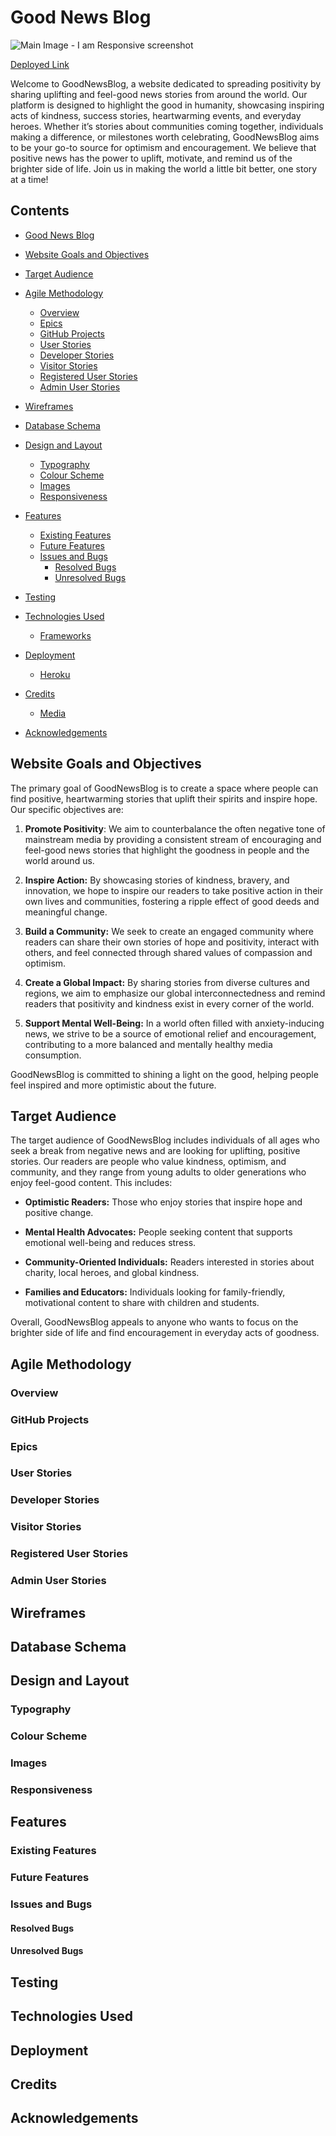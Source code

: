 # Good News Blog

![Main Image - I am Responsive screenshot]()

[Deployed Link]()

Welcome to GoodNewsBlog, a website dedicated to spreading positivity by sharing uplifting and feel-good news stories from around the world. Our platform is designed to highlight the good in humanity, showcasing inspiring acts of kindness, success stories, heartwarming events, and everyday heroes. Whether it’s stories about communities coming together, individuals making a difference, or milestones worth celebrating, GoodNewsBlog aims to be your go-to source for optimism and encouragement. We believe that positive news has the power to uplift, motivate, and remind us of the brighter side of life. Join us in making the world a little bit better, one story at a time!

## Contents

* [Good News Blog](#good-news-blog)

* [Website Goals and Objectives](#website-goals-and-objectives)

* [Target Audience](#target-audience)

* [Agile Methodology](#agile-methodology)
  - [Overview](#overview)
  - [Epics](#epics)
  - [GitHub Projects](#github-projects)
  - [User Stories](#user-stories)
  - [Developer Stories](#developer-stories)
  - [Visitor Stories](#visitor-stories)
  - [Registered User Stories](#registered-user-stories)
  - [Admin User Stories](#admin-user-stories)

* [Wireframes](#wireframes)

* [Database Schema](#database-schema)

* [Design and Layout](#design-and-layout)
  - [Typography](#typography)
  - [Colour Scheme](#colour-scheme)
  - [Images](#images)
  - [Responsiveness](#responsiveness)

* [Features](#features)
  - [Existing Features](#existing-features)
  - [Future Features](#future-features)
  - [Issues and Bugs](#issues-and-bugs)
    - [Resolved Bugs](#resolved-bugs)
    - [Unresolved Bugs](#unresolved-bugs)

* [Testing](#testing)

* [Technologies Used](#technologies-used)
  - [Frameworks]()

* [Deployment](#deployment)
  * [Heroku]()

* [Credits](#credits)
  - [Media]()

* [Acknowledgements](#acknowledgements)




## Website Goals and Objectives
The primary goal of GoodNewsBlog is to create a space where people can find positive, heartwarming stories that uplift their spirits and inspire hope. Our specific objectives are:

1. **Promote Positivity**: We aim to counterbalance the often negative tone of mainstream media by providing a consistent stream of encouraging and feel-good news stories that highlight the goodness in people and the world around us.

2. **Inspire Action:** By showcasing stories of kindness, bravery, and innovation, we hope to inspire our readers to take positive action in their own lives and communities, fostering a ripple effect of good deeds and meaningful change.

3. **Build a Community:** We seek to create an engaged community where readers can share their own stories of hope and positivity, interact with others, and feel connected through shared values of compassion and optimism.

4. **Create a Global Impact:** By sharing stories from diverse cultures and regions, we aim to emphasize our global interconnectedness and remind readers that positivity and kindness exist in every corner of the world.

5. **Support Mental Well-Being:** In a world often filled with anxiety-inducing news, we strive to be a source of emotional relief and encouragement, contributing to a more balanced and mentally healthy media consumption.

GoodNewsBlog is committed to shining a light on the good, helping people feel inspired and more optimistic about the future.

## Target Audience
The target audience of GoodNewsBlog includes individuals of all ages who seek a break from negative news and are looking for uplifting, positive stories. Our readers are people who value kindness, optimism, and community, and they range from young adults to older generations who enjoy feel-good content. This includes:

- **Optimistic Readers:** Those who enjoy stories that inspire hope and positive change.

- **Mental Health Advocates:** People seeking content that supports emotional well-being and reduces stress.

- **Community-Oriented Individuals:** Readers interested in stories about charity, local heroes, and global kindness.

- **Families and Educators:** Individuals looking for family-friendly, motivational content to share with children and students.

Overall, GoodNewsBlog appeals to anyone who wants to focus on the brighter side of life and find encouragement in everyday acts of goodness.

## Agile Methodology
### Overview
### GitHub Projects
### Epics
### User Stories
### Developer Stories
### Visitor Stories
### Registered User Stories
### Admin User Stories

## Wireframes

## Database Schema

## Design and Layout
### Typography
### Colour Scheme
### Images
### Responsiveness

## Features
### Existing Features
### Future Features
### Issues and Bugs 
#### Resolved Bugs 
#### Unresolved Bugs

## Testing

## Technologies Used

## Deployment

## Credits 

## Acknowledgements
